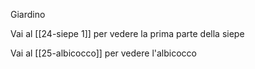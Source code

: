 Giardino

Vai al [[24-siepe 1]] per vedere la prima parte della siepe

Vai al [[25-albicocco]] per vedere l'albicocco